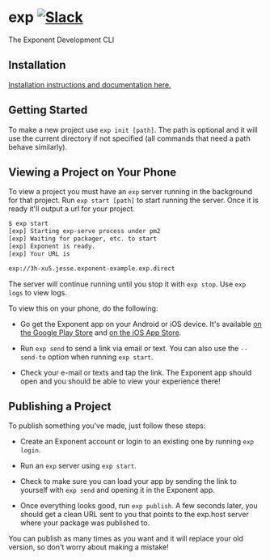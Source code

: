 # exp [![Slack](http://slack.getexponent.com/badge.svg)](https://slack.getexponent.com)
The Exponent Development CLI

## Installation

[Installation instructions and documentation here.](https://docs.getexponent.com/versions/latest/guides/exp-cli.html)

## Getting Started

To make a new project use `exp init [path]`. The path is optional and it will use the current directory if not specified (all commands that need a path behave similarly).

## Viewing a Project on Your Phone

To view a project you must have an `exp` server running in the background for that project. Run `exp start [path]` to start running the server. Once it is ready it'll output a url for your project.

```bash
$ exp start
[exp] Starting exp-serve process under pm2
[exp] Waiting for packager, etc. to start
[exp] Exponent is ready.
[exp] Your URL is

exp://3h-xu5.jesse.exponent-example.exp.direct
```

The server will continue running until you stop it with `exp stop`. Use `exp logs` to view logs.

To view this on your phone, do the following:

  * Go get the Exponent app on your Android or iOS device. It's available [on the Google Play Store](https://play.google.com/store/apps/details?id=host.exp.exponent) and [on the iOS App Store](https://itunes.com/apps/exponent).

  * Run `exp send` to send a link via email or text. You can also use the `--send-to` option when running `exp start`.

  * Check your e-mail or texts and tap the link. The Exponent app should open and you should be able to view your experience there!

## Publishing a Project

To publish something you've made, just follow these steps:

  * Create an Exponent account or login to an existing one by running `exp login`.

  * Run an `exp` server using `exp start`.

  * Check to make sure you can load your app by sending the link to yourself with `exp send` and opening it in the Exponent app.

  * Once everything looks good, run `exp publish`. A few seconds later, you should get a clean URL sent to you that points to the exp.host server where your package was published to.

You can publish as many times as you want and it will replace your old version, so don't worry about making a mistake!
